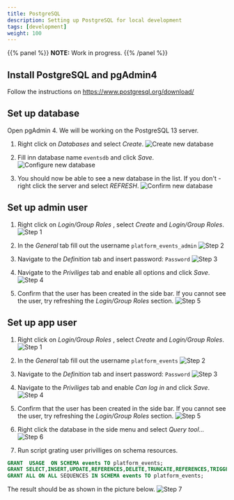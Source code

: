 ```yaml
---
title: PostgreSQL
description: Setting up PostgreSQL for local development
tags: [development]
weight: 100
---
```


{{% panel %}}
**NOTE:** Work in progress.
{{% /panel %}}

## Install PostgreSQL and pgAdmin4

Follow the instructions on https://www.postgresql.org/download/

## Set up database

Open pgAdmin 4.
We will be working on the PostgreSQL 13 server.

1. Right click on _Databases_ and select _Create_.
![Create new database](images/setup-1.PNG "Create new database")

2. Fill inn database name `eventsdb` and click _Save_.
![Configure new database](images/setup-2.PNG "Configure new database")

3. You should now be able to see a new database in the list. If you don't - right click the server and select _REFRESH_.
![Confirm new database](images/setup-3.PNG "Confirm new database")

## Set up admin user

1. Right click on _Login/Group Roles_ , select _Create_ and _Login/Group Roles_.
![Step 1](images/setup-user-1.PNG "Step 1")

2. In the _General_ tab fill out the username `platform_events_admin`
![Step 2](images/setup-user-2.PNG "Step 2")

3. Navigate to the _Definition_ tab and insert password: `Password`
![Step 3](images/setup-user-3.PNG "Step 3")

4. Navigate to the _Priviliges_ tab and enable all options and click _Save_.
![Step 4](images/setup-user-4.PNG "Step 4")

5. Confirm that the user has been created in the side bar.
If you cannot see the user, try refreshing the _Login/Group Roles_ section.
![Step 5](images/setup-user-5.PNG "Step 5")

## Set up app user

1. Right click on _Login/Group Roles_ , select _Create_ and _Login/Group Roles_.
![Step 1](images/setup-user-1.PNG "Step 1")

2. In the _General_ tab fill out the username `platform_events`
![Step 2](images/setup-app-user-2.PNG "Step 2")

3. Navigate to the _Definition_ tab and insert password: `Password`
![Step 3](images/setup-user-3.PNG "Step 3")

4. Navigate to the _Priviliges_ tab and enable *Can log in* and click _Save_.
![Step 4](images/setup-app-user-4.PNG "Step 4")

5. Confirm that the user has been created in the side bar.
If you cannot see the user, try refreshing the _Login/Group Roles_ section.
![Step 5](images/setup-app-user-5.PNG "Step 5")

6. Right click the database in the side menu and select _Query tool..._
![Step 6](images/setup-app-user-6.PNG "Step 6")

7. Run script grating user privilliges on schema resources.

```sql
GRANT  USAGE  ON SCHEMA events TO platform_events;
GRANT SELECT,INSERT,UPDATE,REFERENCES,DELETE,TRUNCATE,REFERENCES,TRIGGER ON ALL TABLES IN SCHEMA events TO platform_events;
GRANT ALL ON ALL SEQUENCES IN SCHEMA events TO platform_events;
```

The result should be as shown in the picture below.
![Step 7](images/setup-app-user-7.PNG "Step 7")

